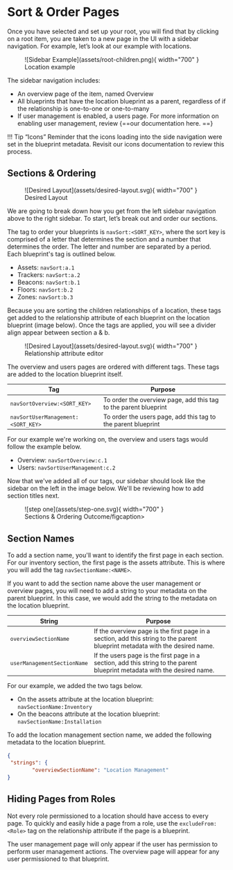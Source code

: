# Sort & Order Pages

Once you have selected and set up your root, you will find that by clicking on a root item, you are taken to a new page in the UI with a sidebar navigation. For example, let’s look at our example with locations. 

<figure markdown>
![Sidebar Example](assets/root-children.png){ width="700" }
  <figcaption>Location example</figcaption>
</figure>

The sidebar navigation includes:

- An overview page of the item, named Overview
- All blueprints that have the location blueprint as a parent, regardless of if the relationship is one-to-one or one-to-many
- If user management is enabled, a users page. For more information on enabling user management, review {==our documentation here. ==}

!!! Tip “Icons”
    Reminder that the icons loading into the side navigation were set in the blueprint metadata. Revisit our icons documentation to review this process.

## Sections & Ordering

<figure markdown>
![Desired Layout](assets/desired-layout.svg){ width="700" }
  <figcaption>Desired Layout</figcaption>
</figure>

We are going to break down how you get from the left sidebar navigation above to the right sidebar. To start, let’s break out and order our sections.

The tag to order your blueprints is `navSort:<SORT_KEY>`, where the sort key is comprised of a letter that determines the section and a number that determines the order. The letter and number are separated by a period. Each blueprint's tag is outlined below. 

- Assets: `navSort:a.1`
- Trackers: `navSort:a.2`
- Beacons: `navSort:b.1`
- Floors: `navSort:b.2`
- Zones: `navSort:b.3`

Because you are sorting the children relationships of a location, these tags get added to the relationship attribute of each blueprint on the location blueprint (image below). Once the tags are applied, you will see a divider align appear between section a & b.

<figure markdown>
![Desired Layout](assets/desired-layout.svg){ width="700" }
  <figcaption>Relationship attribute editor</figcaption>
</figure>

The overview and users pages are ordered with different tags. These tags are added to the location blueprint itself. 

| Tag | Purpose |
|-------|-------------|
| `navSortOverview:<SORT_KEY>` | To order the overview page, add this tag to the parent blueprint |
| `navSortUserManagement:<SORT_KEY>` | To order the users page, add this tag to the parent blueprint |

For our example we're working on, the overview and users tags would follow the example below.

- Overview: `navSortOverview:c.1`
- Users: `navSortUserManagement:c.2`

Now that we've added all of our tags, our sidebar should look like the sidebar on the left in the image below. We'll be reviewing how to add section titles next.

<figure markdown>
![step one](assets/step-one.svg){ width="700" }
  <figcaption>Sections & Ordering Outcome/figcaption>
</figure>


## Section Names

To add a section name, you'll want to identify the first page in each section. For our inventory section, the first page is the assets attribute. This is where you will add the tag `navSectionName:<NAME>`. 

If you want to add the section name above the user management or overview pages, you will need to add a string to your metadata on the parent blueprint. In this case, we would add the string to the metadata on the location blueprint.

| String |  Purpose |
|-------|-------------|
| `overviewSectionName` | If the overview page is the first page in a section, add this string to the parent blueprint metadata with the desired name.  |
| `userManagementSectionName` | If the users page is the first page in a section, add this string to the parent blueprint metadata with the desired name.  |

For our example, we added the two tags below. 

- On the assets attribute at the location blueprint: `navSectionName:Inventory`
- On the beacons attribute at the location blueprint: `navSectionName:Installation`

To add the location management section name, we added the following metadata to the location blueprint.

```json
{
 "strings": {
        "overviewSectionName": "Location Management"
}
```

## Hiding Pages from Roles

Not every role permissioned to a location should have access to every page. To quickly and easily hide a page from a role, use the `excludeFrom:<Role>` tag on the relationship attribute if the page is a blueprint. 

The user management page will only appear if the user has permission to perform user management actions. The overview page will appear for any user permissioned to that blueprint.
